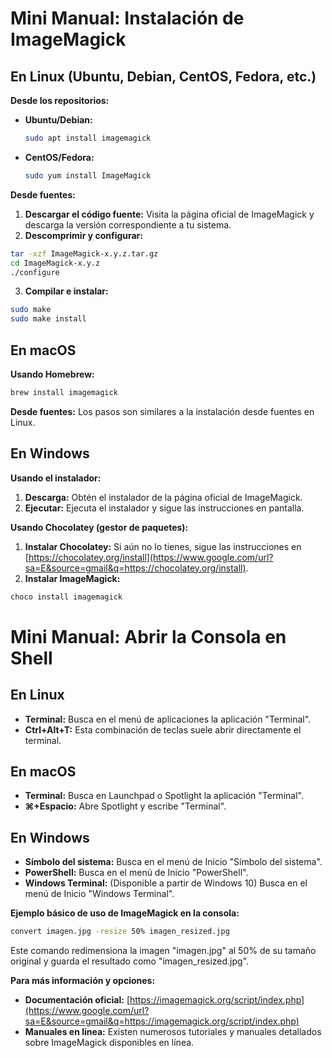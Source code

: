 
# Mini Manual: Instalación de ImageMagick

## En Linux (Ubuntu, Debian, CentOS, Fedora, etc.)

**Desde los repositorios:**

* **Ubuntu/Debian:**

    ```bash
    sudo apt install imagemagick
    ```

* **CentOS/Fedora:**

    ```bash
    sudo yum install ImageMagick
    ```

**Desde fuentes:**

1. **Descargar el código fuente:** Visita la página oficial de ImageMagick y descarga la versión correspondiente a tu sistema.
2. **Descomprimir y configurar:**

  ```bash
  tar -xzf ImageMagick-x.y.z.tar.gz
  cd ImageMagick-x.y.z
  ./configure
  ```

3. **Compilar e instalar:**

  ```bash
  sudo make
  sudo make install
  ```

## En macOS

**Usando Homebrew:**

```bash
brew install imagemagick
```

**Desde fuentes:**
Los pasos son similares a la instalación desde fuentes en Linux.

## En Windows

**Usando el instalador:**

1. **Descarga:** Obtén el instalador de la página oficial de ImageMagick.
2. **Ejecutar:** Ejecuta el instalador y sigue las instrucciones en pantalla.

**Usando Chocolatey (gestor de paquetes):**

1. **Instalar Chocolatey:** Si aún no lo tienes, sigue las instrucciones en [https://chocolatey.org/install](https://www.google.com/url?sa=E&source=gmail&q=https://chocolatey.org/install).
2. **Instalar ImageMagick:**

```powershell
choco install imagemagick
```

# Mini Manual: Abrir la Consola en Shell

## En Linux

* **Terminal:** Busca en el menú de aplicaciones la aplicación "Terminal".
* **Ctrl+Alt+T:** Esta combinación de teclas suele abrir directamente el terminal.

## En macOS

* **Terminal:** Busca en Launchpad o Spotlight la aplicación "Terminal".
* **⌘+Espacio:** Abre Spotlight y escribe "Terminal".

## En Windows

* **Símbolo del sistema:** Busca en el menú de Inicio "Símbolo del sistema".
* **PowerShell:** Busca en el menú de Inicio "PowerShell".
* **Windows Terminal:** (Disponible a partir de Windows 10) Busca en el menú de Inicio "Windows Terminal".

**Ejemplo básico de uso de ImageMagick en la consola:**

```bash
convert imagen.jpg -resize 50% imagen_resized.jpg
```

Este comando redimensiona la imagen "imagen.jpg" al 50% de su tamaño original y guarda el resultado como "imagen\_resized.jpg".

**Para más información y opciones:**

* **Documentación oficial:** [https://imagemagick.org/script/index.php](https://www.google.com/url?sa=E&source=gmail&q=https://imagemagick.org/script/index.php)
* **Manuales en línea:** Existen numerosos tutoriales y manuales detallados sobre ImageMagick disponibles en línea.
